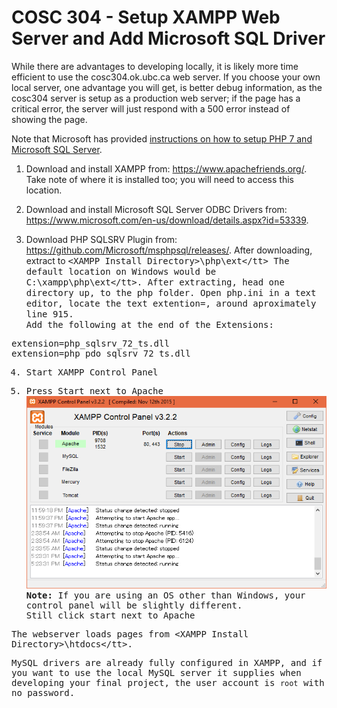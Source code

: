 # COSC 304 - Setup XAMPP Web Server and Add Microsoft SQL Driver

While there are advantages to developing locally, it is likely more time efficient to use the cosc304.ok.ubc.ca web server. If you choose your own local server, one advantage you will get, is better debug information, as the cosc304 server is setup as a production web server; if the page has a critical error, the server will just respond with a 500 error instead of showing the page.

Note that Microsoft has provided [instructions on how to setup PHP 7 and Microsoft SQL Server](https://www.microsoft.com/en-us/sql-server/developer-get-started/php/rhel/).

1. Download and install XAMPP from: <a href="https://www.apachefriends.org/">https://www.apachefriends.org/</a>. Take note of where it is installed too; you will need to access this location.

2. Download and install Microsoft SQL Server ODBC Drivers from: <a href="https://www.microsoft.com/en-us/download/details.aspx?id=53339">https://www.microsoft.com/en-us/download/details.aspx?id=53339</a>.

3. Download PHP SQLSRV Plugin from: <a href="https://github.com/Microsoft/msphpsql/releases/">https://github.com/Microsoft/msphpsql/releases/</a>. After downloading, extract to <tt>&lt;XAMPP Install Directory&gt;\php\ext\</tt> The default location on Windows would be <tt>C:\xampp\php\ext\</tt>. After extracting, head one directory up, to the <tt>php</tt> folder. Open <tt>php.ini</tt> in a text editor, locate the text <tt>extention=</tt>, around aproximately line 915.<br/>
Add the following at the end of the Extensions:<br/>
<pre>extension=php_sqlsrv_72_ts.dll <!-- This will have to be updated in future years for PHP versions higher than 7.1 -->
extension=php_pdo_sqlsrv_72_ts.dll</pre></li>

4. Start XAMPP Control Panel

5. Press Start next to <tt>Apache</tt> <br/>
<img src="img/xampp.png"><br/><tt><b>Note:</b> If you are using an OS other than Windows, your control panel will be slightly different.<br/>Still click start next to Apache</tt></li>

The webserver loads pages from <tt>&lt;XAMPP Install Directory&gt;\htdocs\</tt>.

MySQL drivers are already fully configured in XAMPP, and if you want to use the local MySQL server it supplies when developing your final project, the user account is `root` with no password.
